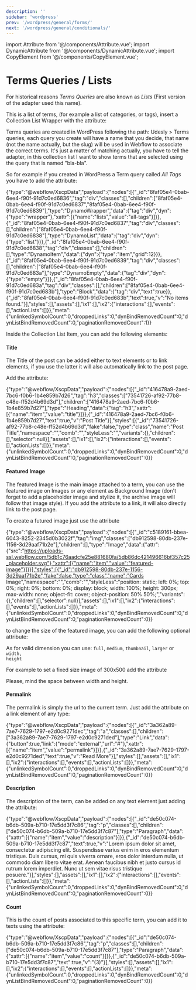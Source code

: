 ```yaml
---
description: ''
sidebar: 'wordpress'
prev: '/wordpress/general/forms/'
next: '/wordpress/general/conditionals/'
---
```

import Attribute from '@/components/Attribute.vue';
import DynamicAttribute from '@/components/DynamicAttribute.vue';
import CopyElement from '@/components/CopyElement.vue';

# Terms Queries / Lists

For historical reasons *Terms Queries* are also known as *Lists* (First version of the adapter used this name).

This is a list of terms, (for example a list of categories, or tags), insert a Collection List Wrapper with the attribute:

<DynamicAttribute name="lists" value="slug of the list" />

Terms queries are created in WordPress following the path: Udesly > Terms queries, each query you create will have a name that you decide, that name (not the name actually, but the slug) will be used in Webflow to associate the correct terms. It's just a matter of matching actually, you have to tell the adapter, in this collection list I want to show terms that are selected using the query that is named "bla-bla".

So for example if you created in WordPress a Term query called *All Tags* you have to add the attribute:

<Attribute name="lists" value="all-tags" />

<CopyElement title="Terms List">{"type":"@webflow/XscpData","payload":{"nodes":[{"_id":"8faf05e4-0bab-6ee4-f90f-91d7c0ed6836","tag":"div","classes":[],"children":["8faf05e4-0bab-6ee4-f90f-91d7c0ed6837","8faf05e4-0bab-6ee4-f90f-91d7c0ed6839"],"type":"DynamoWrapper","data":{"tag":"div","dyn":{"type":"wrapper"},"xattr":[{"name":"lists","value":"all-tags"}]}},{"_id":"8faf05e4-0bab-6ee4-f90f-91d7c0ed6837","tag":"div","classes":[],"children":["8faf05e4-0bab-6ee4-f90f-91d7c0ed6838"],"type":"DynamoList","data":{"tag":"div","dyn":{"type":"list"}}},{"_id":"8faf05e4-0bab-6ee4-f90f-91d7c0ed6838","tag":"div","classes":[],"children":[],"type":"DynamoItem","data":{"dyn":{"type":"item","grid":12}}},{"_id":"8faf05e4-0bab-6ee4-f90f-91d7c0ed6839","tag":"div","classes":[],"children":["8faf05e4-0bab-6ee4-f90f-91d7c0ed683a"],"type":"DynamoEmpty","data":{"tag":"div","dyn":{"type":"empty"}}},{"_id":"8faf05e4-0bab-6ee4-f90f-91d7c0ed683a","tag":"div","classes":[],"children":["8faf05e4-0bab-6ee4-f90f-91d7c0ed683b"],"type":"Block","data":{"tag":"div","text":true}},{"_id":"8faf05e4-0bab-6ee4-f90f-91d7c0ed683b","text":true,"v":"No items found."}],"styles":[],"assets":[],"ix1":[],"ix2":{"interactions":[],"events":[],"actionLists":[]}},"meta":{"unlinkedSymbolCount":0,"droppedLinks":0,"dynBindRemovedCount":0,"dynListBindRemovedCount":0,"paginationRemovedCount":1}}</CopyElement>

Inside the Collection List Item, you can add the following elements:

#### Title

The Title of the post can be added either to text elements or to link elements, if you use the latter it will also automatically link to the post page.

Add the attribute:

<Attribute name="item" value="title" />

<CopyElement title="Title">{"type":"@webflow/XscpData","payload":{"nodes":[{"_id":"416478a9-2aed-7bc6-f0b6-1b4e859b7d26","tag":"h3","classes":["73541726-af92-77b8-c48e-ff52d4b69d3d"],"children":["416478a9-2aed-7bc6-f0b6-1b4e859b7d27"],"type":"Heading","data":{"tag":"h3","xattr":[{"name":"item","value":"title"}]}},{"_id":"416478a9-2aed-7bc6-f0b6-1b4e859b7d27","text":true,"v":"Post Title"}],"styles":[{"_id":"73541726-af92-77b8-c48e-ff52d4b69d3d","fake":false,"type":"class","name":"Post Title","namespace":"","comb":"","styleLess":"","variants":{},"children":[],"selector":null}],"assets":[],"ix1":[],"ix2":{"interactions":[],"events":[],"actionLists":[]}},"meta":{"unlinkedSymbolCount":0,"droppedLinks":0,"dynBindRemovedCount":0,"dynListBindRemovedCount":0,"paginationRemovedCount":0}}</CopyElement>

#### Featured Image

The featured Image is the main image attached to a term, you can use the featured image on Images or any element as Background Image (don't forget to add a placeholder image and stylize it, the archive image will follow that image style). If you add the attribute to a link, it will also directly link to the post page.

To create a futured image just use the attribute

<Attribute name="item" value="featured-image" />

<CopyElement title="Featured Image">{"type":"@webflow/XscpData","payload":{"nodes":[{"_id":"c5189161-bbea-6043-8252-2345d0b3022f","tag":"img","classes":["db912598-80db-237e-1156-3d29aaf71b2e"],"children":[],"type":"Image","data":{"attr":{"src":"https://uploads-ssl.webflow.com/5db1c76aadcfe25e881680fa/5db86dc421496616bf357c25_placeholder.svg"},"xattr":[{"name":"item","value":"featured-image"}]}}],"styles":[{"_id":"db912598-80db-237e-1156-3d29aaf71b2e","fake":false,"type":"class","name":"Cards Image","namespace":"","comb":"","styleLess":"position: static; left: 0%; top: 0%; right: 0%; bottom: 0%; display: block; width: 100%; height: 300px; max-width: none; object-fit: cover; object-position: 50% 50%;","variants":{},"children":[],"selector":null}],"assets":[],"ix1":[],"ix2":{"interactions":[],"events":[],"actionLists":[]}},"meta":{"unlinkedSymbolCount":0,"droppedLinks":0,"dynBindRemovedCount":0,"dynListBindRemovedCount":0,"paginationRemovedCount":0}}</CopyElement>

to change the size of the featured image, you can add the following optional attribute:

<DynamicAttribute name="dimension" value="dimension of the image" />

As for valid dimension you can use:
<code class="value">full</code>, <code class="value">medium</code>, <code class="value">thumbnail</code>, <code class="value">larger</code> or <code class="dynamic-value">width, height</code>

For example to set a fixed size image of 300x500 add the attribute

<Attribute name="dimension" value="300, 500" />

Please, mind the space between width and height.


#### Permalink

The permalink is simply the url to the current term. Just add the attribute on a link element of any type:

<Attribute name="item" value="permalink" />

<CopyElement title="Read More Button">{"type":"@webflow/XscpData","payload":{"nodes":[{"_id":"3a362a89-7ae7-7629-1797-e2d0c9271dec","tag":"a","classes":[],"children":["3a362a89-7ae7-7629-1797-e2d0c9271ded"],"type":"Link","data":{"button":true,"link":{"mode":"external","url":"#"},"xattr":[{"name":"item","value":"permalink"}]}},{"_id":"3a362a89-7ae7-7629-1797-e2d0c9271ded","text":true,"v":"Read More"}],"styles":[],"assets":[],"ix1":[],"ix2":{"interactions":[],"events":[],"actionLists":[]}},"meta":{"unlinkedSymbolCount":0,"droppedLinks":0,"dynBindRemovedCount":0,"dynListBindRemovedCount":0,"paginationRemovedCount":0}}</CopyElement>


#### Description

The description of the term, can be added on any text element just adding the attribute:

<Attribute name="item" value="description" />

<CopyElement title="Description">{"type":"@webflow/XscpData","payload":{"nodes":[{"_id":"de50c074-b6db-509a-b710-17e5dd3f7c86","tag":"p","classes":[],"children":["de50c074-b6db-509a-b710-17e5dd3f7c87"],"type":"Paragraph","data":{"xattr":[{"name":"item","value":"description"}]}},{"_id":"de50c074-b6db-509a-b710-17e5dd3f7c87","text":true,"v":"Lorem ipsum dolor sit amet, consectetur adipiscing elit. Suspendisse varius enim in eros elementum tristique. Duis cursus, mi quis viverra ornare, eros dolor interdum nulla, ut commodo diam libero vitae erat. Aenean faucibus nibh et justo cursus id rutrum lorem imperdiet. Nunc ut sem vitae risus tristique posuere."}],"styles":[],"assets":[],"ix1":[],"ix2":{"interactions":[],"events":[],"actionLists":[]}},"meta":{"unlinkedSymbolCount":0,"droppedLinks":0,"dynBindRemovedCount":0,"dynListBindRemovedCount":0,"paginationRemovedCount":0}}</CopyElement>


#### Count

This is the count of posts associated to this specific term, you can add it to texts using the attribute:

<Attribute name="item" value="count" />

<CopyElement title="Count">{"type":"@webflow/XscpData","payload":{"nodes":[{"_id":"de50c074-b6db-509a-b710-17e5dd3f7c86","tag":"p","classes":[],"children":["de50c074-b6db-509a-b710-17e5dd3f7c87"],"type":"Paragraph","data":{"xattr":[{"name":"item","value":"count"}]}},{"_id":"de50c074-b6db-509a-b710-17e5dd3f7c87","text":true,"v":"(3)"}],"styles":[],"assets":[],"ix1":[],"ix2":{"interactions":[],"events":[],"actionLists":[]}},"meta":{"unlinkedSymbolCount":0,"droppedLinks":0,"dynBindRemovedCount":0,"dynListBindRemovedCount":0,"paginationRemovedCount":0}}</CopyElement>